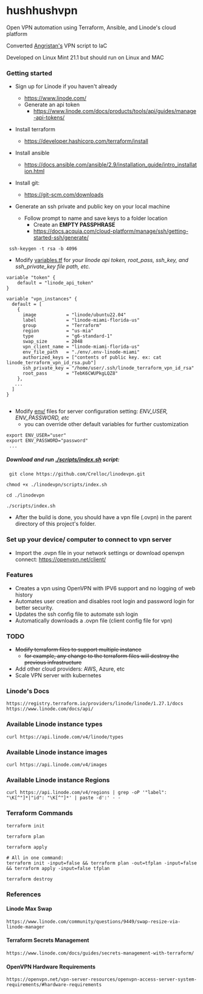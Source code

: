 # hushhushvpn
Open VPN automation using Terraform, Ansible, and Linode's cloud platform

Converted [Angristan's](https://github.com/angristan/openvpn-install) VPN script to IaC

Developed on Linux Mint 21.1 but should run on Linux and MAC

### Getting started

- Sign up for Linode if you haven't already
    - https://www.linode.com/
    - Generate an api token
        - https://www.linode.com/docs/products/tools/api/guides/manage-api-tokens/
- Install terraform
    - https://developer.hashicorp.com/terraform/install
- Install ansible
    - https://docs.ansible.com/ansible/2.9/installation_guide/intro_installation.html
- Install git:
    - https://git-scm.com/downloads

- Generate an ssh private and public key on your local machine
    - Follow prompt to name and save keys to a folder location
        - Create an **EMPTY PASSPHRASE** 
        - https://docs.acquia.com/cloud-platform/manage/ssh/getting-started-ssh/generate/

```
 ssh-keygen -t rsa -b 4096

```

- Modify [variables.tf](variables.tf) for *your linode api token, root_pass, ssh_key, and ssh_private_key file path, etc.*

```
variable "token" {
    default = "linode_api_token"
}

variable "vpn_instances" {
  default = [
    {
      image           = "linode/ubuntu22.04"
      label           = "linode-miami-florida-us"
      group           = "Terraform"
      region          = "us-mia"
      type            = "g6-standard-1"
      swap_size       = 2048
      vpn_client_name = "linode-miami-florida-us"
      env_file_path   = "./env/.env-linode-miami"
      authorized_keys = ["contents of public key. ex: cat linode_terraform_vpn_id_rsa.pub"]
      ssh_private_key = "/home/user/.ssh/linode_terraform_vpn_id_rsa"
      root_pass       = "TebK6CWUPkgLQZ8"
    },
   ...
  ]
}
 
```

- Modify [env/](env/) files for server configuration setting: *ENV_USER, ENV_PASSWORD, etc*
    - you can override other default variables for further customization

```
export ENV_USER="user"
export ENV_PASSWORD="password"
 ...
```

##### Download and run [./scripts/index.sh](scripts/index.sh) script:

```
 git clone https://github.com/Crelloc/linodevpn.git
```
```
chmod +x ./linodevpn/scripts/index.sh
```
```
cd ./linodevpn
```
```
./scripts/index.sh
```

- After the build is done, you should have a vpn file (.ovpn) in the parent directory of this project's folder.

### Set up your device/ computer to connect to vpn server
- Import the .ovpn file in your network settings or download openvpn connect: https://openvpn.net/client/

### Features

- Creates a vpn using OpenVPN with IPV6 support and no logging of web history
- Automates user creation and disables root login and password login
for better security.
- Updates the ssh config file to automate ssh login
- Automatically downloads a .ovpn file (client config file for vpn)


### TODO

- ~~Modify terraform files to support multiple instance~~
    - ~~for example, any change to the terraform files will destroy the previous infrastructure~~
- Add other cloud providers: AWS, Azure, etc
- Scale VPN server with kubernetes

### Linode's Docs

```
https://registry.terraform.io/providers/linode/linode/1.27.1/docs
https://www.linode.com/docs/api/
```

### Available Linode instance types

```
curl https://api.linode.com/v4/linode/types
```

### Available Linode instance images

```
curl https://api.linode.com/v4/images
```

### Available Linode instance Regions

```
curl https://api.linode.com/v4/regions | grep -oP '"label": "\K[^"]*|"id": "\K[^"]*' | paste -d':' - -

```

### Terraform Commands

```
terraform init

terraform plan

terraform apply

# All in one command:
terraform init -input=false && terraform plan -out=tfplan -input=false && terraform apply -input=false tfplan

terraform destroy
```


### References

#### Linode Max Swap
```
https://www.linode.com/community/questions/9449/swap-resize-via-linode-manager
```

#### Terraform Secrets Management
```
https://www.linode.com/docs/guides/secrets-management-with-terraform/
```

#### OpenVPN Hardware Requirements
```
https://openvpn.net/vpn-server-resources/openvpn-access-server-system-requirements/#hardware-requirements
```

